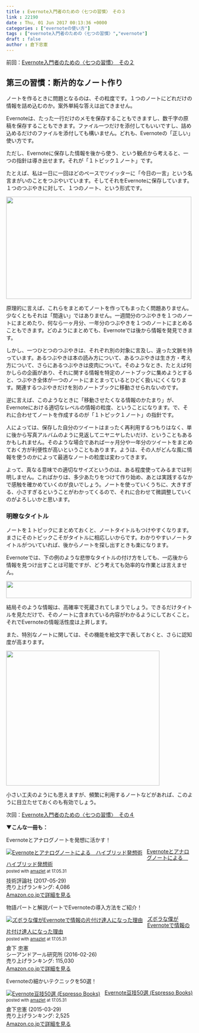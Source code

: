 ```yaml
---
title : Evernote入門者のための〈七つの習慣〉　その３
link : 22190
date : Thu, 01 Jun 2017 00:13:36 +0000
categories : ["evernoteの使い方"]
tags : ["evernote入門者のための〈七つの習慣〉","evernote"]
draft : false
author : 倉下忠憲
---
```


前回：<a href="https://rashita.net/blog/?p=22187">Evernote入門者のための〈七つの習慣〉　その２</a>

<h2>第三の習慣：断片的なノート作り</h2>

ノートを作るときに問題となるのは、その粒度です。１つのノートにどれだけの情報を詰め込むのか。案外単純な答えは出てきません。

Evernoteは、たった一行だけのメモを保存することもできますし、数千字の原稿を保存することもできます。ファイル一つだけを添付してもいいですし、詰め込めるだけのファイルを添付しても構いません。どれも、Evernoteの「正しい」使い方です。

ただし、Evernoteに保存した情報を後から使う、という観点から考えると、一つの指針は導き出せます。それが「１トピック１ノート」です。

たとえば、私は一日に一回ほどのペースでツイッターに「今日の一言」という名言まがいのことをつぶやいています。そしてそれをEvernoteに保存しています。１つのつぶやきに対して、１つのノート、という形式です。

<a href="https://rashita.net/blog/?attachment_id=22191" rel="attachment wp-att-22191"><img src="https://rashita.net/blog/wp-content/uploads/2017/06/screenshot-500x276.png" alt="" width="500" height="276" class="alignnone size-medium wp-image-22191" /></a>

原理的に言えば、これらをまとめてノートを作ってもまったく問題ありません。少なくともそれは「間違い」ではありません。一週間分のつぶやきを１つのノートにまとめたり、何なら一ヶ月分、一年分のつぶやきを１つのノートにまとめることもできます。どのようにまとめても、Evernoteでは後から情報を発見できます。

しかし、一つひとつのつぶやきは、それぞれ別の対象に言及し、違った文脈を持っています。あるつぶやきは本の読み方について、あるつぶやきは生き方・考え方について、さらにあるつぶやきは皮肉について。そのようなとき、たとえば何かしらの企画があり、それに関する情報を特定のノートブックに集めようとすると、つぶやき全体が一つのノートにまとまっているとひどく扱いにくくなります。関連するつぶやきだけを別のノートブックに移動させられないのです。

逆に言えば、このようなときに「移動させたくなる情報のかたまり」が、Evernoteにおける適切なレベルの情報の粒度、ということになります。で、それに合わせてノートを作成するのが「１トピック１ノート」の指針です。

人によっては、保存した自分のツイートはまったく再利用するつもりはなく、単に後から写真アルバムのように見返してニヤニヤしたいだけ、ということもあるかもしれません。そのような場合であれば一ヶ月分や一年分のツイートをまとめておく方が利便性が高いということもあります。ようは、その人がどんな風に情報を使うのかによって最適なノートの粒度は変わってきます。

よって、真なる意味での適切なサイズというのは、ある程度使ってみるまでは判明しません。こればかりは、多少あたりをつけて作り始め、あとは実践するなかで感触を確かめていくのが良いでしょう。ノートを使っていくうちに、大きすぎる、小さすぎるということがわかってくるので、それに合わせて微調整していくのがよろしいかと思います。

<h3>明瞭なタイトル</h3>

ノートを１トピックにまとめておくと、ノートタイトルもつけやすくなります。まさにそのトピックこそがタイトルに相応しいからです。わかりやすいノートタイトルがついていれば、後からノートを探し出すときも楽になります。

Evernoteでは、下の例のような悲惨なタイトルの付け方をしても、一応後から情報を見つけ出すことは可能ですが、どう考えても効率的な作業とは言えません。

<a href="https://rashita.net/blog/?attachment_id=22192" rel="attachment wp-att-22192"><img src="https://rashita.net/blog/wp-content/uploads/2017/06/screenshot-1-500x46.png" alt="" width="500" height="46" class="alignnone size-medium wp-image-22192" /></a>

結局そのような情報は、高確率で死蔵されてしまうでしょう。できるだけタイトルを見ただけで、そのノートに含まれている内容がわかるようにしておくこと。それでEvernoteの情報活性度は上昇します。

また、特別なノートに関しては、その機能を絵文字で表しておくと、さらに認知度が高まります。

<a href="https://rashita.net/blog/?attachment_id=22193" rel="attachment wp-att-22193"><img src="https://rashita.net/blog/wp-content/uploads/2017/06/screenshot-2.png" alt="" width="414" height="364" class="alignnone size-full wp-image-22193" /></a>

小さい工夫のようにも思えますが、頻繁に利用するノートなどがあれば、このように目立たせておくのも有効でしょう。

次回：<a href="https://rashita.net/blog/?p=22199">Evernote入門者のための〈七つの習慣〉　その４</a>

<strong>▼こんな一冊も：</strong>

Evernoteとアナログノートを発想に活かす！

<div class="amazlet-box" style="margin-bottom:0px;"><div class="amazlet-image" style="float:left;margin:0px 12px 1px 0px;"><a href="http://www.amazon.co.jp/exec/obidos/ASIN/B0719S13KQ/rashita1000-22/ref=nosim/" name="amazletlink" target="_blank"><img src="https://images-fe.ssl-images-amazon.com/images/I/51iRTqdvRnL._SL160_.jpg" alt="Evernoteとアナログノートによる　ハイブリッド発想術" style="border: none;" /></a></div><div class="amazlet-info" style="line-height:120%; margin-bottom: 10px"><div class="amazlet-name" style="margin-bottom:10px;line-height:120%"><a href="http://www.amazon.co.jp/exec/obidos/ASIN/B0719S13KQ/rashita1000-22/ref=nosim/" name="amazletlink" target="_blank">Evernoteとアナログノートによる　ハイブリッド発想術</a><div class="amazlet-powered-date" style="font-size:80%;margin-top:5px;line-height:120%">posted with <a href="http://www.amazlet.com/" title="amazlet" target="_blank">amazlet</a> at 17.05.31</div></div><div class="amazlet-detail">技術評論社 (2017-05-29)<br />売り上げランキング: 4,086<br /></div><div class="amazlet-sub-info" style="float: left;"><div class="amazlet-link" style="margin-top: 5px"><a href="http://www.amazon.co.jp/exec/obidos/ASIN/B0719S13KQ/rashita1000-22/ref=nosim/" name="amazletlink" target="_blank">Amazon.co.jpで詳細を見る</a></div></div></div><div class="amazlet-footer" style="clear: left"></div></div>

物語パートと解説パートでEvernoteの導入方法をご紹介！

<div class="amazlet-box" style="margin-bottom:0px;"><div class="amazlet-image" style="float:left;margin:0px 12px 1px 0px;"><a href="http://www.amazon.co.jp/exec/obidos/ASIN/4863541953/rashita1000-22/ref=nosim/" name="amazletlink" target="_blank"><img src="https://images-fe.ssl-images-amazon.com/images/I/515rWUhPqbL._SL160_.jpg" alt="ズボラな僕がEvernoteで情報の片付け達人になった理由" style="border: none;" /></a></div><div class="amazlet-info" style="line-height:120%; margin-bottom: 10px"><div class="amazlet-name" style="margin-bottom:10px;line-height:120%"><a href="http://www.amazon.co.jp/exec/obidos/ASIN/4863541953/rashita1000-22/ref=nosim/" name="amazletlink" target="_blank">ズボラな僕がEvernoteで情報の片付け達人になった理由</a><div class="amazlet-powered-date" style="font-size:80%;margin-top:5px;line-height:120%">posted with <a href="http://www.amazlet.com/" title="amazlet" target="_blank">amazlet</a> at 17.05.31</div></div><div class="amazlet-detail">倉下 忠憲 <br />シーアンドアール研究所 (2016-02-26)<br />売り上げランキング: 115,030<br /></div><div class="amazlet-sub-info" style="float: left;"><div class="amazlet-link" style="margin-top: 5px"><a href="http://www.amazon.co.jp/exec/obidos/ASIN/4863541953/rashita1000-22/ref=nosim/" name="amazletlink" target="_blank">Amazon.co.jpで詳細を見る</a></div></div></div><div class="amazlet-footer" style="clear: left"></div></div>

Evernoteの細かいテクニックを50選！

<div class="amazlet-box" style="margin-bottom:0px;"><div class="amazlet-image" style="float:left;margin:0px 12px 1px 0px;"><a href="http://www.amazon.co.jp/exec/obidos/ASIN/B00VEEJ9XU/rashita1000-22/ref=nosim/" name="amazletlink" target="_blank"><img src="https://images-fe.ssl-images-amazon.com/images/I/41oyLdAhfmL._SL160_.jpg" alt="Evernote豆技50選 (Espresso Books)" style="border: none;" /></a></div><div class="amazlet-info" style="line-height:120%; margin-bottom: 10px"><div class="amazlet-name" style="margin-bottom:10px;line-height:120%"><a href="http://www.amazon.co.jp/exec/obidos/ASIN/B00VEEJ9XU/rashita1000-22/ref=nosim/" name="amazletlink" target="_blank">Evernote豆技50選 (Espresso Books)</a><div class="amazlet-powered-date" style="font-size:80%;margin-top:5px;line-height:120%">posted with <a href="http://www.amazlet.com/" title="amazlet" target="_blank">amazlet</a> at 17.05.31</div></div><div class="amazlet-detail">倉下忠憲 (2015-03-29)<br />売り上げランキング: 2,525<br /></div><div class="amazlet-sub-info" style="float: left;"><div class="amazlet-link" style="margin-top: 5px"><a href="http://www.amazon.co.jp/exec/obidos/ASIN/B00VEEJ9XU/rashita1000-22/ref=nosim/" name="amazletlink" target="_blank">Amazon.co.jpで詳細を見る</a></div></div></div><div class="amazlet-footer" style="clear: left"></div></div>